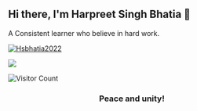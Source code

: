 ## Hi there, I'm Harpreet Singh Bhatia 👋
A Consistent learner who believe in hard work.


<!-- <img src='https://github-readme-stats.vercel.app/api?username=Hsbhatia2022&show_icons=true&theme=tokyonight&count_private=true&line_height=40'  align="left" />
<img src='https://github-readme-stats.vercel.app/api/top-langs/?username=skjha1&theme=tokyonight&hide_langs_below=4' align="middle" /> -->

<p align="left"> <a href="https://github.com/ryo-ma/github-profile-trophy"><img src="https://github-profile-trophy.vercel.app/?username=Hsbhatia2022" alt="Hsbhatia2022" /></a> </p>


<p><img align="center" src="https://github-readme-streak-stats.herokuapp.com/?user=Hsbhatia2022" /></p>


 

![Visitor Count](https://profile-counter.glitch.me/Hsbhatia2022/count.svg)



<h3 align="center"> Peace and unity!</h3>
